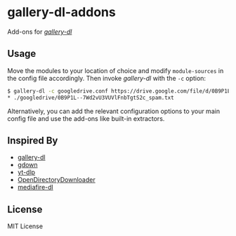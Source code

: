 # gallery-dl-addons
Add-ons for [*gallery-dl*](https://github.com/mikf/gallery-dl)


## Usage
Move the modules to your location of choice and modify `module-sources`
in the config file accordingly. Then invoke *gallery-dl* with the `-c`
option:

```bash
$ gallery-dl -c googledrive.conf https://drive.google.com/file/d/0B9P1L--7Wd2vU3VUVlFnbTgtS2c/view
* ./googledrive/0B9P1L--7Wd2vU3VUVlFnbTgtS2c_spam.txt
```

Alternatively, you can add the relevant configuration options to your
main config file and use the add-ons like built-in extractors.


## Inspired By
* [gallery-dl](https://github.com/mikf/gallery-dl)
* [gdown](https://github.com/wkentaro/gdown)
* [yt-dlp](https://github.com/yt-dlp/yt-dlp)
* [OpenDirectoryDownloader](https://github.com/KoalaBear84/OpenDirectoryDownloader)
* [mediafire-dl](https://github.com/Juvenal-Yescas/mediafire-dl)


## License
MIT License